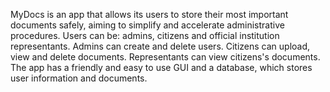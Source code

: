 MyDocs is an app that allows its users to store their most important documents safely, aiming to simplify and accelerate administrative procedures.​
Users can be: admins, citizens and official institution representants.
Admins can create and delete users.
Citizens can upload, view and delete documents.
Representants can view citizens's documents.
The app has a friendly and easy to use GUI and a database, which stores user information and documents.
